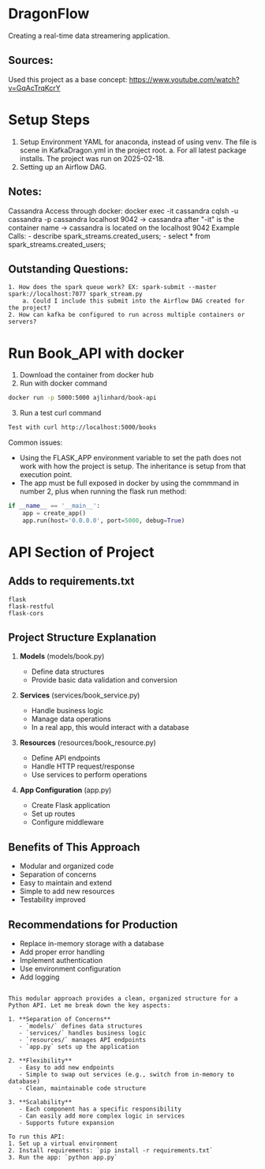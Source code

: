 # DragonFlow
Creating a real-time data streamering application.

## Sources:
Used this project as a base concept: https://www.youtube.com/watch?v=GqAcTrqKcrY

# Setup Steps
1. Setup Environment YAML for anaconda, instead of using venv. The file is scene in KafkaDragon.yml in the project root.
    a. For all latest package installs. The project was run on 2025-02-18.
2. Setting up an Airflow DAG.

## Notes:
Cassandra Access through docker:
    docker exec -it cassandra cqlsh -u cassandra -p cassandra localhost 9042
    -> cassandra after "-it" is the container name
    -> cassandra is located on the localhost 9042
    Example Calls:
        - describe spark_streams.created_users;
        - select * from spark_streams.created_users;

## Outstanding Questions:
    1. How does the spark queue work? EX: spark-submit --master spark://localhost:7077 spark_stream.py
        a. Could I include this submit into the Airflow DAG created for the project?
    2. How can kafka be configured to run across multiple containers or servers?

# Run Book_API with docker
1. Download the container from docker hub
2. Run with docker command
```bash
docker run -p 5000:5000 ajlinhard/book-api
```
3. Run a test curl command
```bash
Test with curl http://localhost:5000/books
```

Common issues:
- Using the FLASK_APP environment variable to set the path does not work with how the project is setup. The inheritance is setup from that execution point.
- The app must be full exposed in docker by using the commmand in number 2, plus when running the flask run method: 
```python
if __name__ == '__main__':
    app = create_app()
    app.run(host='0.0.0.0', port=5000, debug=True)
```

# API Section of Project
## Adds to requirements.txt
```
flask
flask-restful
flask-cors
```
## Project Structure Explanation

1. **Models** (models/book.py)
   - Define data structures
   - Provide basic data validation and conversion

2. **Services** (services/book_service.py)
   - Handle business logic
   - Manage data operations
   - In a real app, this would interact with a database

3. **Resources** (resources/book_resource.py)
   - Define API endpoints
   - Handle HTTP request/response
   - Use services to perform operations

4. **App Configuration** (app.py)
   - Create Flask application
   - Set up routes
   - Configure middleware

## Benefits of This Approach
- Modular and organized code
- Separation of concerns
- Easy to maintain and extend
- Simple to add new resources
- Testability improved

## Recommendations for Production
- Replace in-memory storage with a database
- Add proper error handling
- Implement authentication
- Use environment configuration
- Add logging
```

This modular approach provides a clean, organized structure for a Python API. Let me break down the key aspects:

1. **Separation of Concerns**
   - `models/` defines data structures
   - `services/` handles business logic
   - `resources/` manages API endpoints
   - `app.py` sets up the application

2. **Flexibility**
   - Easy to add new endpoints
   - Simple to swap out services (e.g., switch from in-memory to database)
   - Clean, maintainable code structure

3. **Scalability**
   - Each component has a specific responsibility
   - Can easily add more complex logic in services
   - Supports future expansion

To run this API:
1. Set up a virtual environment
2. Install requirements: `pip install -r requirements.txt`
3. Run the app: `python app.py`
